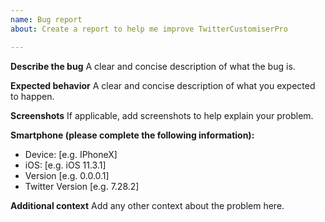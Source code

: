 ```yaml
---
name: Bug report
about: Create a report to help me improve TwitterCustomiserPro

---
```


**Describe the bug**
A clear and concise description of what the bug is.

**Expected behavior**
A clear and concise description of what you expected to happen.

**Screenshots**
If applicable, add screenshots to help explain your problem.

**Smartphone (please complete the following information):**
 - Device: [e.g. IPhoneX]
 - iOS: [e.g. iOS 11.3.1]
 - Version [e.g. 0.0.0.1]
 - Twitter Version [e.g. 7.28.2]

**Additional context**
Add any other context about the problem here.

